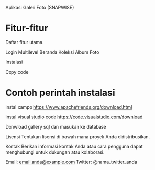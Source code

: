 Aplikasi Galeri Foto (SNAPWISE)

# Fitur-fitur
Daftar fitur utama.

Login Multilevel
Beranda 
Koleksi 
Album
Foto 

Instalasi

Copy code
# Contoh perintah instalasi
instal xampp https://www.apachefriends.org/download.html

instal visual studio code https://code.visualstudio.com/download

Donwload gallery sql dan masukan ke database  

Lisensi
Tentukan lisensi di bawah mana proyek Anda didistribusikan.

Kontak
Berikan informasi kontak Anda atau cara pengguna dapat menghubungi untuk dukungan atau kolaborasi.

Email: email.anda@example.com
Twitter: @nama_twitter_anda
